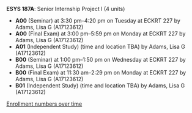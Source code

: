 **ESYS 187A**: Senior Internship Project I (4 units)

- **A00** (Seminar) at 3:30 pm–4:20 pm on Tuesday at ECKRT 227 by Adams, Lisa G (A17123612)
- **A00** (Final Exam) at 3:00 pm–5:59 pm on Monday at ECKRT 227 by Adams, Lisa G (A17123612)
- **A01** (Independent Study) (time and location TBA) by Adams, Lisa G (A17123612)
- **B00** (Seminar) at 1:00 pm–1:50 pm on Wednesday at ECKRT 227 by Adams, Lisa G (A17123612)
- **B00** (Final Exam) at 11:30 am–2:29 pm on Monday at ECKRT 227 by Adams, Lisa G (A17123612)
- **B01** (Independent Study) (time and location TBA) by Adams, Lisa G (A17123612)

[Enrollment numbers over time](./ESYS187A.tsv)
